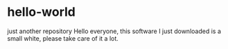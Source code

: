 # hello-world
just another repository
Hello everyone, this software I just downloaded is a small white, please take care of it a lot.
